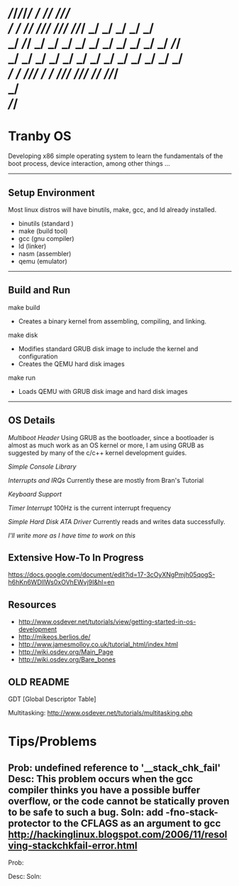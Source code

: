                                                                                    
_/_/_/_/_/                                _/                    _/_/      _/_/_/   
   _/      _/  _/_/    _/_/_/  _/_/_/    _/_/_/    _/    _/  _/    _/  _/          
  _/      _/_/      _/    _/  _/    _/  _/    _/  _/    _/  _/    _/    _/_/       
 _/      _/        _/    _/  _/    _/  _/    _/  _/    _/  _/    _/        _/      
_/      _/          _/_/_/  _/    _/  _/_/_/      _/_/_/    _/_/    _/_/_/         
                                                     _/                            
                                                _/_/         
===========
Tranby OS 
===========

Developing x86 simple operating system to learn the fundamentals of the boot process, device interaction, among other things ...

-------------------
Setup Environment
-------------------

Most linux distros will have binutils, make, gcc, and ld already installed.

 - binutils (standard )
 - make (build tool)
 - gcc (gnu compiler)
 - ld (linker)
 - nasm (assembler)
 - qemu (emulator)

--------------------
Build and Run
--------------------

make build
- Creates a binary kernel from assembling, compiling, and linking.

make disk
- Modifies standard GRUB disk image to include the kernel and configuration
- Creates the QEMU hard disk images

make run 
- Loads QEMU with GRUB disk image and hard disk images

---------------------
OS Details
---------------------

*Multiboot Header*
Using GRUB as the bootloader, since a bootloader is almost as much work as an OS kernel or more, I am using GRUB as suggested by many of the c/c++ kernel development guides.

*Simple Console Library*

*Interrupts and IRQs*
Currently these are mostly from Bran's Tutorial

*Keyboard Support*

*Timer Interrupt*
100Hz is the current interrupt frequency

*Simple Hard Disk ATA Driver*
Currently reads and writes data successfully.

_I'll write more as I have time to work on this_

## Extensive How-To In Progress ##

https://docs.google.com/document/edit?id=17-3cOyXNgPmjh05qogS-h6hKn6WDllWs0xOVhEWvj9I&hl=en

## Resources ##

- http://www.osdever.net/tutorials/view/getting-started-in-os-development
- http://mikeos.berlios.de/
- http://www.jamesmolloy.co.uk/tutorial_html/index.html
- http://wiki.osdev.org/Main_Page
- http://wiki.osdev.org/Bare_bones


OLD README
----------

GDT [Global Descriptor Table]

Multitasking:
http://www.osdever.net/tutorials/multitasking.php



Tips/Problems
=============
Prob: 
  undefined reference to '__stack_chk_fail'
Desc: 
  This problem occurs when the gcc compiler thinks you have a possible buffer
  overflow, or the code cannot be statically proven to be safe to such a bug.
Soln: 
  add -fno-stack-protector to the CFLAGS as an argument to gcc
  <http://hackinglinux.blogspot.com/2006/11/resolving-stackchkfail-error.html>
-------------
Prob:
  
Desc:
Soln:

